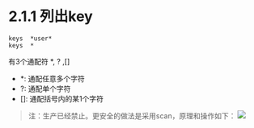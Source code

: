 # 2.1.1	列出key
    keys  *user*
    keys  *

有3个通配符 *, ? ,[]
- *: 通配任意多个字符
- ?: 通配单个字符
- []: 通配括号内的某1个字符

> 注：生产已经禁止。更安全的做法是采用scan，原理和操作如下：
> ![](https://raw.githubusercontent.com/gnuhpc/All-About-Redis/master/DataStructure/key/scan-intro.png)
